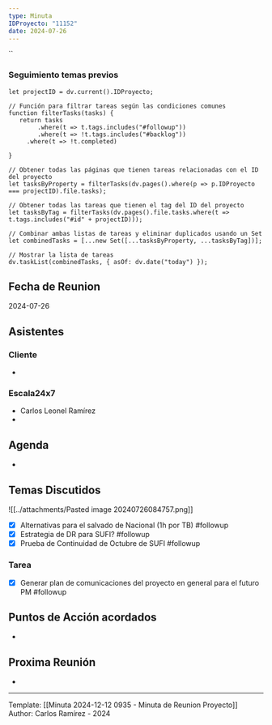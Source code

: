 ```yaml
---
type: Minuta
IDProyecto: "11152"
date: 2024-07-26
---
```


``

### Seguimiento temas previos

```dataviewjs
let projectID = dv.current().IDProyecto;

// Función para filtrar tareas según las condiciones comunes
function filterTasks(tasks) {
   return tasks
        .where(t => t.tags.includes("#followup"))
        .where(t => !t.tags.includes("#backlog"))
     .where(t => !t.completed)
        
}

// Obtener todas las páginas que tienen tareas relacionadas con el ID del proyecto
let tasksByProperty = filterTasks(dv.pages().where(p => p.IDProyecto === projectID).file.tasks);

// Obtener todas las tareas que tienen el tag del ID del proyecto
let tasksByTag = filterTasks(dv.pages().file.tasks.where(t => t.tags.includes("#id" + projectID)));

// Combinar ambas listas de tareas y eliminar duplicados usando un Set
let combinedTasks = [...new Set([...tasksByProperty, ...tasksByTag])];

// Mostrar la lista de tareas
dv.taskList(combinedTasks, { asOf: dv.date("today") });
 ```
## Fecha de Reunion
2024-07-26

## Asistentes

### Cliente
* 
### Escala24x7
- Carlos Leonel Ramírez
-  

## Agenda
* 
## Temas Discutidos

![[../attachments/Pasted image 20240726084757.png]]

- [x] Alternativas para el salvado de Nacional (1h por TB) #followup
- [x] Estrategia de DR para SUFI? #followup
- [x] Prueba de Continuidad de Octubre de SUFI #followup

### Tarea

- [x] Generar plan de comunicaciones del proyecto en general para el futuro PM #followup

## Puntos de Acción acordados
*  

## Proxima Reunión
*   

---
Template: [[Minuta 2024-12-12 0935 - Minuta de Reunion Proyecto]]
Author: Carlos Ramírez - 2024
